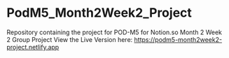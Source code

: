 # PodM5_Month2Week2_Project
Repository containing the project for POD-M5 for Notion.so Month 2 Week 2 Group Project
View the Live Version here: https://podm5-month2week2-project.netlify.app
